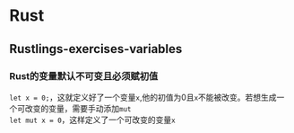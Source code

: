 # Rust
## Rustlings-exercises-variables
### Rust的变量**默认不可变**且必须**赋初值**  
`let x = 0;`，这就定义好了一个变量`x`,他的初值为0且`x`不能被改变。若想生成一个可改变的变量，需要手动添加`mut`  
`let mut x = 0`，这样定义了一个可改变的变量`x`
